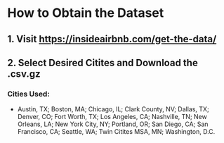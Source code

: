 # How to Obtain the Dataset

## 1. Visit https://insideairbnb.com/get-the-data/

## 2. Select Desired Citites and Download the .csv.gz

### Cities Used:
- Austin, TX; Boston, MA; Chicago, IL; Clark County, NV; Dallas, TX; Denver, CO; Fort Worth, TX; Los Angeles, CA; Nashville, TN; New Orleans, LA; New York City, NY; Portland, OR; San Diego, CA; San Francisco, CA; Seattle, WA; Twin Citites MSA, MN; Washington, D.C.
